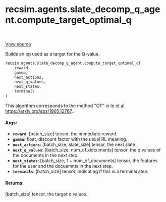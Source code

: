 <div itemscope itemtype="http://developers.google.com/ReferenceObject">
<meta itemprop="name" content="recsim.agents.slate_decomp_q_agent.compute_target_optimal_q" />
<meta itemprop="path" content="Stable" />
</div>

# recsim.agents.slate_decomp_q_agent.compute_target_optimal_q

<table class="tfo-notebook-buttons tfo-api" align="left">
</table>

<a target="_blank" href="https://github.com/google-research/recsim/agents/slate_decomp_q_agent.py">View
source</a>

Builds an op used as a target for the Q-value.

```python
recsim.agents.slate_decomp_q_agent.compute_target_optimal_q(
    reward,
    gamma,
    next_actions,
    next_q_values,
    next_states,
    terminals
)
```

<!-- Placeholder for "Used in" -->

This algorithm corresponds to the method "OT" in Ie et al.
https://arxiv.org/abs/1905.12767..

#### Args:

*   <b>`reward`</b>: [batch_size] tensor, the immediate reward.
*   <b>`gamma`</b>: float, discount factor with the usual RL meaning.
*   <b>`next_actions`</b>: [batch_size, slate_size] tensor, the next slate.
*   <b>`next_q_values`</b>: [batch_size, num_of_documents] tensor, the q values
    of the documents in the next step.
*   <b>`next_states`</b>: [batch_size, 1 + num_of_documents] tensor, the
    features for the user and the docuemnts in the next step.
*   <b>`terminals`</b>: [batch_size] tensor, indicating if this is a terminal
    step.

#### Returns:

[batch_size] tensor, the target q values.
